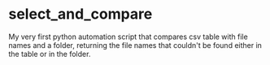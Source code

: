 # select_and_compare
My very first python automation script that compares csv table with file names and a folder, returning the file names that couldn't be found either in the table or in the folder.
